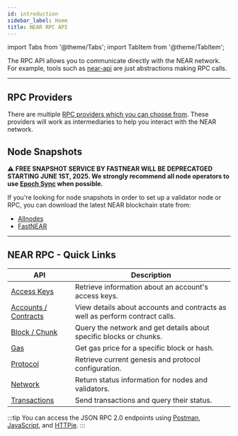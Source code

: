 ```yaml
---
id: introduction
sidebar_label: Home
title: NEAR RPC API
---
```


import Tabs from '@theme/Tabs';
import TabItem from '@theme/TabItem';

The RPC API allows you to communicate directly with the NEAR network. For example,
tools such as [near-api](../../tools/near-api.md) are just abstractions making RPC calls.

<hr className="subsection" />

## RPC Providers

There are multiple [RPC providers which you can choose from](./providers.md). These providers will work as intermediaries to help you interact with the NEAR network.

## Node Snapshots

⚠️ **FREE SNAPSHOT SERVICE BY FASTNEAR WILL BE DEPRECATGED STARTING JUNE 1ST, 2025. We strongly recommend all node operators to use [Epoch Sync](../intro/epoch_sync.md) when possible.**

If you're looking for node snapshots  in order to set up a validator node or RPC, you can download the latest NEAR blockchain state from:

- [Allnodes](https://www.publicnode.com/snapshots#near)
- [FastNEAR](https://docs.fastnear.com/docs/snapshots)

<hr className="subsection" />

## NEAR RPC - Quick Links

| API                                                 | Description                                                                  |
|-----------------------------------------------------|------------------------------------------------------------------------------|
| [Access Keys](/api/rpc/access-keys)                 | Retrieve information about an account's access keys.                         |
| [Accounts / Contracts](/api/rpc/contracts)          | View details about accounts and contracts as well as perform contract calls. |
| [Block / Chunk](/api/rpc/block-chunk)               | Query the network and get details about specific blocks or chunks.           |
| [Gas](/api/rpc/gas)                                 | Get gas price for a specific block or hash.                                  |
| [Protocol](/api/rpc/protocol)                       | Retrieve current genesis and protocol configuration.                         |
| [Network](/api/rpc/network)                         | Return status information for nodes and validators.                          |
| [Transactions](/api/rpc/transactions)               | Send transactions and query their status.                                    |

:::tip
You can access the JSON RPC 2.0 endpoints using [Postman](/api/rpc/setup#postman-setup),
[JavaScript](/api/rpc/setup#javascript-setup), and [HTTPie](/api/rpc/setup#httpie-setup).
:::
